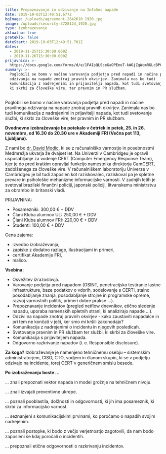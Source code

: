 ```yaml
---
title: Prepoznavanje in odzivanje na InfoSec napade
date: 2019-10-03T12:49:51.677Z
bgImage: /uploads/agreement-2642610_1920.jpg
image: /uploads/security-3728124_1920.jpg
type: izobrazevanje
aktualno: true
preteklo: false
dateStart: 2019-10-03T12:49:51.701Z
dates:
  - 2019-11-25T15:30:00.000Z
  - 2019-11-26T15:30:00.000Z
prijavnica: >-
  https://docs.google.com/forms/d/e/1FAIpQLSceGaOPEneT-kWGjZqWcmRGLcBPCr3qLEHBWhuCpLprFrIrCQ/viewform?usp=sf_link
summary: >-
  Poglobili se bomo v načine varovanja podjetja pred napadi in načine pravilnega
  odzivanja na napade znotraj pravnih okvirjev. Zanimala nas bo tudi
  komunikacija z nadrejenimi in prijavitelji napada, kot tudi svetovanje službi,
  ki skrbi za človeške vire, ter pravnim in PR službam.
---
```

Poglobili se bomo v načine varovanja podjetja pred napadi in načine pravilnega odzivanja na napade znotraj pravnih okvirjev. Zanimala nas bo tudi komunikacija z nadrejenimi in prijavitelji napada, kot tudi svetovanje službi, ki skrbi za človeške vire, ter pravnim in PR službam. 

**Dvodnevno izobraževanje bo potekalo v četrtek in petek, 25. in 26. novembra, od 16.30 do 20.30 ure v Akademiji FRI (Večna pot 113, Ljubljana).** 

Z nami bo [dr. David Modic](https://akademijafri.si/izvajalci/david-modic/), ki se z računalniško varnostjo in posebnostmi Medmrežja ukvarja že dvajset let. Na Univerzi v Cambridgeu je opravil usposabljanje za vodenje CERT (Computer Emergency Response Team), kjer je do pred kratkim opravljal funkcijo namestnika direktorja CamCERT, zadolženega za človeške vire. V računalniškem laboratoriju Univerze v Cambridgeu je bil tudi zaposlen kot raziskovalec, raziskoval pa je spletne prevare in psihološke mehanizme informacijske varnosti. V zadnjih letih je svetoval brazilski finančni policiji, japonski policiji, litvanskemu ministrstvu za obrambo in britanski vladi. 

PRIJAVNINA: 

* Posamezniki: 300,00 € + DDV
* Člani Kluba alumnov UL: 250,00 € + DDV
* Člani Kluba alumnov FRI: 220,00 € + DDV
* Študenti: 100,00 € + DDV

Cena zajema:

* izvedbo izobraževanja,
* zapiske z dodatno razlago, ilustracijami in primeri,
* certifikat Akademije FRI,
* malico.

**Vsebina:**

* Osvežitev izrazoslovja.
* Varovanje podjetja pred napadom (OSINT, penetracijsko testiranje lastne infrastrukture, baze podatkov o vdorih, sodelovanje s CERTi, stalno posodabljanje znanja, posodabljanje strojne in programske opreme, razvoj varnostnih politik, primeri dobre prakse …).
* Prepoznavanje incidentov (pregled netflow dnevnikov, etično sledenje napadu, uporaba namenskih spletnih strani, ki analizirajo napade …).
* Odzivi na napade znotraj pravnih okvirjev - kako zaustaviti napadalce in pri tem ne končati v ječi, ker smo mi kršili zakonodajo?
* Komunikacija z nadrejenimi o incidentu in njegovih posledicah.
* Svetovanje pravnim in PR službam ter službi, ki skrbi za človeške vire.
* Komunikacija s prijaviteljem napada.
* Odgovorno razkrivanje napadov (i. e. Responsible disclosure).

**Za koga?**
Izobraževanje je namenjeno tehničnemu osebju – sistemskim administratorjem, CISO, CTO, vodjem in članom skupin, ki se v podjetju odzivajo na incidente, torej CERT v generičnem smislu besede.

**Po izobraževanju boste …**

… znali prepoznati vektor napada in model grožnje na tehničnem nivoju.

… znali izvajati preventivne ukrepe.

… poznali pooblastila, dolžnosti in odgovornosti, ki jih ima posameznik, ki skrbi za informacijsko varnost.

… seznanjeni s komunikacijskimi prvinami, ko poročamo o napadih svojim nadrejenim.

… poznali postopke, ki bodo z večjo verjetnostjo zagotovili, da nam bodo zaposleni še kdaj poročali o incidentih.

… prepoznali etične odgovornosti o razkrivanju incidentov.
